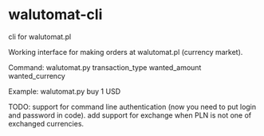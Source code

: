 # walutomat-cli
cli for walutomat.pl

Working interface for making orders at walutomat.pl (currency market).

Command: 
walutomat.py transaction_type wanted_amount wanted_currency 

Example: walutomat.py buy 1 USD

TODO: 
support for command line authentication (now you need to put login and password in code). 
add support for exchange when PLN is not one of exchanged currencies.
